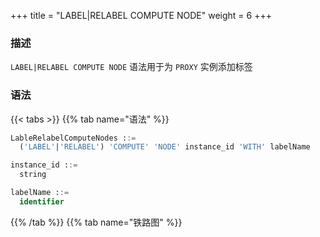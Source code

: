 +++
title = "LABEL|RELABEL COMPUTE NODE"
weight = 6
+++

### 描述

`LABEL|RELABEL COMPUTE NODE` 语法用于为 `PROXY` 实例添加标签

### 语法

{{< tabs >}}
{{% tab name="语法" %}}
```sql
LableRelabelComputeNodes ::=
  ('LABEL'|'RELABEL') 'COMPUTE' 'NODE' instance_id 'WITH' labelName

instance_id ::=
  string

labelName ::=
  identifier
```
{{% /tab %}}
{{% tab name="铁路图" %}}
<iframe frameborder="0" name="diagram" id="diagram" width="100%" height="100%"></iframe>
{{% /tab %}}
{{< /tabs >}}

### 补充说明

- `instance_id` 需要通过 [SHOW COMPUTE NODES](/cn/reference/distsql/syntax/ral/circuit-breaker/show-compute-nodes/) 语法查询获得

- `RELABEL` 用于为 `PROXY` 实例修改标签

### 示例

- 为 `PROXY` 实例添加标签

```sql
LABEL COMPUTE NODE "0699e636-ade9-4681-b37a-65240c584bb3" WITH label_1;
```

- 为 `PROXY` 实例修改标签
```sql
RELABEL COMPUTE NODE "0699e636-ade9-4681-b37a-65240c584bb3" WITH label_2;
```

### 保留字

`LABEL`、`RELABEL`、`COMPUTE`、`NODE` 、`WITH`

### 相关链接

- [保留字](/cn/reference/distsql/syntax/reserved-word/)
- [SHOW COMPUTE NODES](/cn/reference/distsql/syntax/ral/circuit-breaker/show-compute-nodes/)